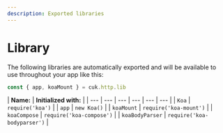 ```yaml
---
description: Exported libraries
---
```


# Library

The following libraries are automatically exported and will be available to use throughout your app like this:

```javascript
const { app, koaMount } = cuk.http.lib
```

| **Name:** | **Initialized with:** |
| --- | --- | --- | --- | --- | --- |
| `Koa` | `require('koa')` |
| `app` | `new Koa()` |
| `koaMount` | `require('koa-mount')` |
| `koaCompose` | `require('koa-compose')` |
| `koaBodyParser` | `require('koa-bodyparser')` |



